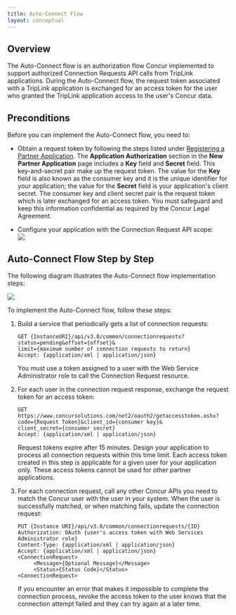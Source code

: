 ```yaml
---
title: Auto-Connect Flow
layout: conceptual
---
```





##  Overview

The Auto-Connect flow is an authorization flow Concur implemented to support authorized Connection Requests API calls from TripLink applications. During the Auto-Connect flow, the request token associated with a TripLink application is exchanged for an access token for the user who granted the TripLink application access to the user's Concur data.

##  Preconditions

Before you can implement the Auto-Connect flow, you need to:

* Obtain a request token by following the steps listed under [Registering a Partner Application][1]. 
The **Application Authorization** section in the **New Partner Application** page includes a **Key** field and **Secret** field. This key-and-secret pair make up the request token. The value for the **Key** field is also known as the consumer key and it is the unique identifier for your application; the value for the **Secret** field is your application's client secret. The consumer key and client secret pair is the request token which is later exchanged for an access token. You must safeguard and keep this information confidential as required by the Concur Legal Agreement.  

* Configure your application with the Connection Request API scope:  
![][2]

##  Auto-Connect Flow Step by Step

The following diagram illustrates the Auto-Connect flow implementation steps:  

![][3]

To implement the Auto-Connect flow, follow these steps:

1. Build a service that periodically gets a list of connection requests:  

   ```
   GET {InstanceURI}/api/v3.0/common/connectionrequests?
   status=pending&offset={offset}&
   limit={maximum number of connection requests to return}
   Accept: {application/xml | application/json}
   ```
   
   You must use a token assigned to a user with the Web Service Administrator role to call the Connection Request resource.  

2. For each user in the connection request response, exchange the request token for an access token:  

   ```
   GET https://www.concursolutions.com/net2/oauth2/getaccesstoken.ashx?
   code={Request Token}&client_id={consumer key}&
   client_secret={consumer secret}
   Accept: {application/xml | application/json}
   ```  
   
   Request tokens expire after 15 minutes. Design your application to process all connection requests within this time limit.
   Each access token created in this step is applicable for a given user for your application only. These access tokens 
   cannot be used for other partner applications.  
   
3. For each connection request, call any other Concur APIs you need to match the Concur user with the user in your system. When the user is successfully matched, or when matching fails, update the connection request:  

   ```
   PUT {Instance URI}/api/v3.0/common/connectionrequests/{ID}
   Authorization: OAuth {user's access token with Web Services Administrator role}
   Content-Type: {application/xml | application/json}
   Accept: {application/xml | application/json}
   <ConnectionRequest>
        <Message>{Optional Message}</Message>
        <Status>{Status Code}</Status>
   <ConnectionRequest>
   ```
   
   If you encounter an error that makes it impossible to complete the connection process, revoke the access token to the user    knows that the connection attempt failed and they can try again at a later time.




[1]: https://developer.concur.com/overview/partner-applications
[2]: https://developer.concur.com/sites/default/files/APIScope_register_partner_app_ConnectionsRequest_APIScope_cropped.png
[3]: https://developer.concur.com/sites/default/files/Connection%20Request.png



